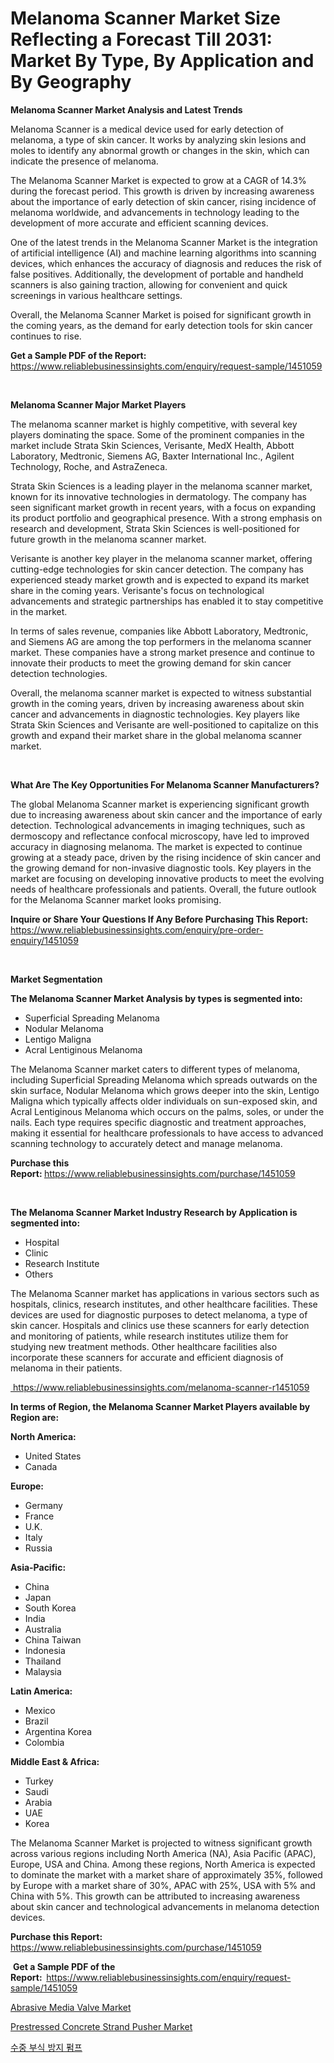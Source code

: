 <p><h1>Melanoma Scanner Market Size Reflecting a Forecast Till 2031: Market By Type, By Application and By Geography</h1></p><p><strong>Melanoma Scanner Market Analysis and Latest Trends</strong></p>
<p><p>Melanoma Scanner is a medical device used for early detection of melanoma, a type of skin cancer. It works by analyzing skin lesions and moles to identify any abnormal growth or changes in the skin, which can indicate the presence of melanoma.</p><p>The Melanoma Scanner Market is expected to grow at a CAGR of 14.3% during the forecast period. This growth is driven by increasing awareness about the importance of early detection of skin cancer, rising incidence of melanoma worldwide, and advancements in technology leading to the development of more accurate and efficient scanning devices.</p><p>One of the latest trends in the Melanoma Scanner Market is the integration of artificial intelligence (AI) and machine learning algorithms into scanning devices, which enhances the accuracy of diagnosis and reduces the risk of false positives. Additionally, the development of portable and handheld scanners is also gaining traction, allowing for convenient and quick screenings in various healthcare settings.</p><p>Overall, the Melanoma Scanner Market is poised for significant growth in the coming years, as the demand for early detection tools for skin cancer continues to rise.</p></p>
<p><strong>Get a Sample PDF of the Report:&nbsp;</strong> <a href="https://www.reliablebusinessinsights.com/enquiry/request-sample/1451059">https://www.reliablebusinessinsights.com/enquiry/request-sample/1451059</a></p>
<p>&nbsp;</p>
<p><strong>Melanoma Scanner Major Market Players</strong></p>
<p><p>The melanoma scanner market is highly competitive, with several key players dominating the space. Some of the prominent companies in the market include Strata Skin Sciences, Verisante, MedX Health, Abbott Laboratory, Medtronic, Siemens AG, Baxter International Inc., Agilent Technology, Roche, and AstraZeneca.</p><p>Strata Skin Sciences is a leading player in the melanoma scanner market, known for its innovative technologies in dermatology. The company has seen significant market growth in recent years, with a focus on expanding its product portfolio and geographical presence. With a strong emphasis on research and development, Strata Skin Sciences is well-positioned for future growth in the melanoma scanner market.</p><p>Verisante is another key player in the melanoma scanner market, offering cutting-edge technologies for skin cancer detection. The company has experienced steady market growth and is expected to expand its market share in the coming years. Verisante's focus on technological advancements and strategic partnerships has enabled it to stay competitive in the market.</p><p>In terms of sales revenue, companies like Abbott Laboratory, Medtronic, and Siemens AG are among the top performers in the melanoma scanner market. These companies have a strong market presence and continue to innovate their products to meet the growing demand for skin cancer detection technologies.</p><p>Overall, the melanoma scanner market is expected to witness substantial growth in the coming years, driven by increasing awareness about skin cancer and advancements in diagnostic technologies. Key players like Strata Skin Sciences and Verisante are well-positioned to capitalize on this growth and expand their market share in the global melanoma scanner market.</p></p>
<p>&nbsp;</p>
<p><strong>What Are The Key Opportunities For Melanoma Scanner Manufacturers?</strong></p>
<p><p>The global Melanoma Scanner market is experiencing significant growth due to increasing awareness about skin cancer and the importance of early detection. Technological advancements in imaging techniques, such as dermoscopy and reflectance confocal microscopy, have led to improved accuracy in diagnosing melanoma. The market is expected to continue growing at a steady pace, driven by the rising incidence of skin cancer and the growing demand for non-invasive diagnostic tools. Key players in the market are focusing on developing innovative products to meet the evolving needs of healthcare professionals and patients. Overall, the future outlook for the Melanoma Scanner market looks promising.</p></p>
<p><strong>Inquire or Share Your Questions If Any Before Purchasing This Report:</strong> <a href="https://www.reliablebusinessinsights.com/enquiry/pre-order-enquiry/1451059">https://www.reliablebusinessinsights.com/enquiry/pre-order-enquiry/1451059</a></p>
<p>&nbsp;</p>
<p><strong>Market Segmentation</strong></p>
<p><strong>The Melanoma Scanner Market Analysis by types is segmented into:</strong></p>
<p><ul><li>Superficial Spreading Melanoma</li><li>Nodular Melanoma</li><li>Lentigo Maligna</li><li>Acral Lentiginous Melanoma</li></ul></p>
<p><p>The Melanoma Scanner market caters to different types of melanoma, including Superficial Spreading Melanoma which spreads outwards on the skin surface, Nodular Melanoma which grows deeper into the skin, Lentigo Maligna which typically affects older individuals on sun-exposed skin, and Acral Lentiginous Melanoma which occurs on the palms, soles, or under the nails. Each type requires specific diagnostic and treatment approaches, making it essential for healthcare professionals to have access to advanced scanning technology to accurately detect and manage melanoma.</p></p>
<p><strong>Purchase this Report:&nbsp;</strong><a href="https://www.reliablebusinessinsights.com/purchase/1451059">https://www.reliablebusinessinsights.com/purchase/1451059</a></p>
<p>&nbsp;</p>
<p><strong>The Melanoma Scanner Market Industry Research by Application is segmented into:</strong></p>
<p><ul><li>Hospital</li><li>Clinic</li><li>Research Institute</li><li>Others</li></ul></p>
<p><p>The Melanoma Scanner market has applications in various sectors such as hospitals, clinics, research institutes, and other healthcare facilities. These devices are used for diagnostic purposes to detect melanoma, a type of skin cancer. Hospitals and clinics use these scanners for early detection and monitoring of patients, while research institutes utilize them for studying new treatment methods. Other healthcare facilities also incorporate these scanners for accurate and efficient diagnosis of melanoma in their patients.</p></p>
<p><a href="https://www.reliablebusinessinsights.com/melanoma-scanner-r1451059">&nbsp;https://www.reliablebusinessinsights.com/melanoma-scanner-r1451059</a></p>
<p><strong>In terms of Region, the Melanoma Scanner Market Players available by Region are:</strong></p>
<p>
    <p> <strong> North America: </strong>
        <ul>
            <li>United States</li>
            <li>Canada</li>
        </ul>
        </p> 
    <p> <strong> Europe: </strong>
        <ul>
            <li>Germany</li>
            <li>France</li>
            <li>U.K.</li>
            <li>Italy</li>
            <li>Russia</li>
        </ul>
        </p> 
    <p> <strong> Asia-Pacific: </strong>
        <ul>
            <li>China</li>
            <li>Japan</li>
            <li>South Korea</li>
            <li>India</li>
            <li>Australia</li>
            <li>China Taiwan</li>
            <li>Indonesia</li>
            <li>Thailand</li>
            <li>Malaysia</li>
        </ul>
        </p> 
    <p> <strong> Latin America: </strong>
        <ul>
            <li>Mexico</li>
            <li>Brazil</li>
            <li>Argentina Korea</li>
            <li>Colombia</li>
        </ul>
        </p> 
    <p> <strong> Middle East & Africa: </strong>
        <ul>
            <li>Turkey</li>
            <li>Saudi</li>
            <li>Arabia</li>
            <li>UAE</li>
            <li>Korea</li>
        </ul>
    </p>
    </p>
<p><p>The Melanoma Scanner Market is projected to witness significant growth across various regions including North America (NA), Asia Pacific (APAC), Europe, USA and China. Among these regions, North America is expected to dominate the market with a market share of approximately 35%, followed by Europe with a market share of 30%, APAC with 25%, USA with 5% and China with 5%. This growth can be attributed to increasing awareness about skin cancer and technological advancements in melanoma detection devices.</p></p>
<p><strong>Purchase this Report: </strong><a href="https://www.reliablebusinessinsights.com/purchase/1451059">https://www.reliablebusinessinsights.com/purchase/1451059</a></p>
<p>&nbsp;<strong>Get a Sample PDF of the Report:&nbsp;&nbsp;</strong><a href="https://www.reliablebusinessinsights.com/enquiry/request-sample/1451059">https://www.reliablebusinessinsights.com/enquiry/request-sample/1451059</a></p>
<p><strong></strong></p>
<p><p><a href="https://github.com/rakibtthstu9900/Market-Research-Report-List-1/blob/main/abrasive-media-valve-market.md">Abrasive Media Valve Market</a></p><p><a href="https://github.com/ernidarwin455/Market-Research-Report-List-1/blob/main/prestressed-concrete-strand-pusher-market.md">Prestressed Concrete Strand Pusher Market</a></p><p><a href="https://github.com/msujons1512/Market-Research-Report-List-1/blob/main/2729597181017.md">수중 부식 방지 펌프</a></p></p>